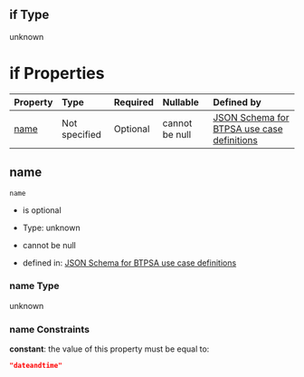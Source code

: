 ## if Type

unknown

# if Properties

| Property      | Type          | Required | Nullable       | Defined by                                                                                                                                                                                                        |
| :------------ | :------------ | :------- | :------------- | :---------------------------------------------------------------------------------------------------------------------------------------------------------------------------------------------------------------- |
| [name](#name) | Not specified | Optional | cannot be null | [JSON Schema for BTPSA use case definitions](btpsa-usecase-properties-services-items-allof-1-then-allof-35-if-properties-name.md "undefined#/properties/services/items/allOf/1/then/allOf/35/if/properties/name") |

## name



`name`

*   is optional

*   Type: unknown

*   cannot be null

*   defined in: [JSON Schema for BTPSA use case definitions](btpsa-usecase-properties-services-items-allof-1-then-allof-35-if-properties-name.md "undefined#/properties/services/items/allOf/1/then/allOf/35/if/properties/name")

### name Type

unknown

### name Constraints

**constant**: the value of this property must be equal to:

```json
"dateandtime"
```
